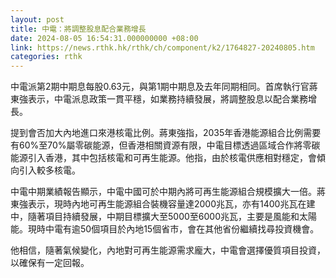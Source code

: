 ```yaml
---
layout: post
title: 中電：將調整股息配合業務增長
date: 2024-08-05 16:54:31.000000000 +08:00
link: https://news.rthk.hk/rthk/ch/component/k2/1764827-20240805.htm
categories: rthk
---
```


中電派第2期中期息每股0.63元，與第1期中期息及去年同期相同。首席執行官蔣東強表示，中電派息政策一貫平穩，如業務持續發展，將調整股息以配合業務增長。

提到會否加大內地進口來港核電比例。蔣東強指，2035年香港能源組合比例需要有60%至70%屬零碳能源，但香港相關資源有限，中電目標透過區域合作將零碳能源引入香港，其中包括核電和可再生能源。他指，由於核電供應相對穩定，會傾向引入較多核電。

中電中期業績報告顯示，中電中國可於中期內將可再生能源組合規模擴大一倍。蔣東強表示，現時內地可再生能源組合裝機容量達2000兆瓦，亦有1400兆瓦在建中，隨著項目持續發展，中期目標擴大至5000至6000兆瓦，主要是風能和太陽能。現時中電有逾50個項目於內地15個省市，會在其他省份繼續找尋投資機會。

他相信，隨著氣候變化，內地對可再生能源需求龐大，中電會選擇優質項目投資，以確保有一定回報。
